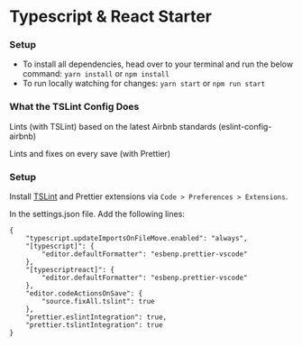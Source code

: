# Typescript & React Starter

### Setup

-   To install all dependencies, head over to your terminal and run the below command:
    `yarn install` or `npm install`
-   To run locally watching for changes:
    `yarn start` or `npm run start`

### What the TSLint Config Does

Lints (with TSLint) based on the latest Airbnb standards (eslint-config-airbnb)

Lints and fixes on every save (with Prettier)

### Setup

Install [TSLint](https://github.com/Microsoft/typescript-tslint-plugin) and Prettier extensions via `Code > Preferences > Extensions`. 

In the settings.json file. Add the following lines:

```
{
    "typescript.updateImportsOnFileMove.enabled": "always",
    "[typescript]": {
        "editor.defaultFormatter": "esbenp.prettier-vscode"
    },
    "[typescriptreact]": {
        "editor.defaultFormatter": "esbenp.prettier-vscode"
    },
    "editor.codeActionsOnSave": {
        "source.fixAll.tslint": true
    },
    "prettier.eslintIntegration": true,
    "prettier.tslintIntegration": true
}


```
